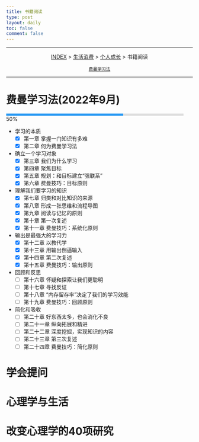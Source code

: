 ```yaml
---
title: 书籍阅读
type: post
layout: daily
toc: false
comment: false
---
```

<style>
.gk-process {
    width: 95%;
    background-color: #ddd;
    display: inline-block;
}
.gk-processbar {
    height: 6px;
    background-color: #2196F3;
}
.gk-percentage {
    text-align: right;
    padding-right: 20px;
    line-height: 10px;
    color: white;
}
</style>

---
<span><center>[INDEX](/gknows/index) > [生活消费](/gknows/生活消费) > [个人成长](/gknows/个人成长) > 书籍阅读</center></span>

<small><center>[费曼学习法](/gknows/费曼学习法)</center></small>

---
# 费曼学习法(2022年9月)
<div>
    <div class="gk-process">
        <div class="gk-processbar" style="width:66%;"></div>
    </div>
    <span>50%</span>
</div>

- 学习的本质
  - [X] 第一章 掌握一门知识有多难
  - [X] 第二章 何为费曼学习法
- 确立一个学习对象
  - [X] 第三章 我们为什么学习
  - [X] 第四章 聚焦目标
  - [X] 第五章 规划：和目标建立“强联系”
  - [X] 第六章 费曼技巧：目标原则
- 理解我们要学习的知识
  - [X] 第七章 归类和对比知识的来源
  - [x] 第八章 形成一张思维和流程导图
  - [x] 第九章 阅读与记忆的原则
  - [x] 第十章 第一次复述
  - [x] 第十一章 费曼技巧：系统化原则
- 输出是最强大的学习力
  - [x] 第十二章 以教代学
  - [x] 第十三章 用输出倒逼输入
  - [x] 第十四章 第二次复述
  - [x] 第十五章 费曼技巧：输出原则
- 回顾和反思 
  - [ ] 第十六章 怀疑和探索让我们更聪明
  - [ ] 第十七章 寻找反证
  - [ ] 第十八章 “内存留存率”决定了我们的学习效能
  - [ ] 第十九章 费曼技巧：回顾原则
- 简化和吸收
  - [ ] 第二十章 好东西太多，也会消化不良
  - [ ] 第二十一章 纵向拓展和精进
  - [ ] 第二十二章 深度挖掘，实现知识的内容
  - [ ] 第二十三章 第三次复述
  - [ ] 第二十四章 费曼技巧：简化原则

# 学会提问
# 心理学与生活
# 改变心理学的40项研究
